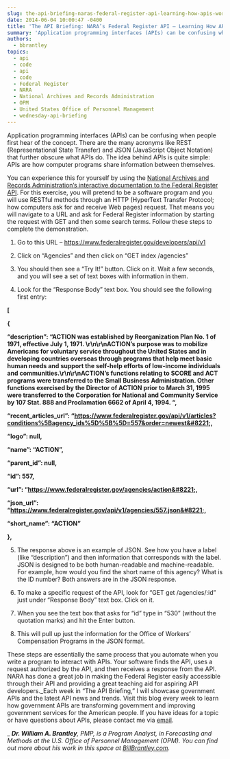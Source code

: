 ```yaml
---
slug: the-api-briefing-naras-federal-register-api-learning-how-apis-work
date: 2014-06-04 10:00:47 -0400
title: 'The API Briefing: NARA’s Federal Register API – Learning How APIs Work'
summary: 'Application programming interfaces (APIs) can be confusing when people first hear of the concept. There are the many acronyms like REST (Representational State Transfer) and JSON (JavaScript Object Notation) that further obscure what APIs do. The idea behind APIs is quite simple: APIs are how computer programs share information between themselves. You can experience this for'
authors:
  - bbrantley
topics:
  - api
  - code
  - api
  - code
  - Federal Register
  - NARA
  - National Archives and Records Administration
  - OPM
  - United States Office of Personnel Management
  - wednesday-api-briefing
---
```


Application programming interfaces (APIs) can be confusing when people first hear of the concept. There are the many acronyms like REST (Representational State Transfer) and JSON (JavaScript Object Notation) that further obscure what APIs do. The idea behind APIs is quite simple: APIs are how computer programs share information between themselves.

You can experience this for yourself by using the <a href="https://www.federalregister.gov/developers/api/v1" target="_blank">National Archives and Records Administration’s interactive documentation to the Federal Register API</a>. For this exercise, you will pretend to be a software program and you will use RESTful methods through an HTTP (HyperText Transfer Protocol; how computers ask for and receive Web pages) request. That means you will navigate to a URL and ask for Federal Register information by starting the request with GET and then some search terms. Follow these steps to complete the demonstration.

1) Go to this URL &#8211; <a href="https://www.federalregister.gov/developers/api/v1" target="_blank">https://www.federalregister.gov/developers/api/v1</a>
  
2) Click on “Agencies” and then click on “GET index /agencies”
  
3) You should then see a “Try It!” button. Click on it. Wait a few seconds, and you will see a set of text boxes with information in them.
  
4) Look for the “Response Body” text box. You should see the following first entry:
  
**[**
  
 **{**
  
 **&#8220;description&#8221;: &#8220;ACTION was established by Reorganization Plan No. 1 of 1971, effective July 1, 1971. \r\n\r\nACTION&#8217;s purpose was to mobilize Americans for voluntary service throughout the United States and in developing countries overseas through programs that help meet basic human needs and support the self-help efforts of low-income individuals and communities.\r\n\r\nACTION&#8217;s functions relating to SCORE and ACT programs were transferred to the Small Business Administration. Other functions exercised by the Director of ACTION prior to March 31, 1995 were transferred to the Corporation for National and Community Service by 107 Stat. 888 and Proclamation 6662 of April 4, 1994. &#8220;,**
  
 **&#8220;recent\_articles\_url&#8221;: &#8220;https://www.federalregister.gov/api/v1/articles?conditions%5Bagency_ids%5D%5B%5D=557&order=newest&#8221;,**
  
 **&#8220;logo&#8221;: null,**
  
 **&#8220;name&#8221;: &#8220;ACTION&#8221;,**
  
 **&#8220;parent_id&#8221;: null,**
  
 **&#8220;id&#8221;: 557,**
  
 **&#8220;url&#8221;: &#8220;https://www.federalregister.gov/agencies/action&#8221;,**
  
 **&#8220;json_url&#8221;: &#8220;https://www.federalregister.gov/api/v1/agencies/557.json&#8221;,**
  
 **&#8220;short_name&#8221;: &#8220;ACTION&#8221;**
  
 **},**
  
5) The response above is an example of JSON. See how you have a label (like “description”) and then information that corresponds with the label. JSON is designed to be both human-readable and machine-readable. For example, how would you find the short name of this agency? What is the ID number? Both answers are in the JSON response.
  
6) To make a specific request of the API, look for “GET get /agencies/:id” just under “Response Body” text box. Click on it.
  
7) When you see the text box that asks for “id” type in “530” (without the quotation marks) and hit the Enter button.
  
8) This will pull up just the information for the Office of Workers’ Compensation Programs in the JSON format.

These steps are essentially the same process that you automate when you write a program to interact with APIs. Your software finds the API, uses a request authorized by the API, and then receives a response from the API. NARA has done a great job in making the Federal Register easily accessible through their API and providing a great teaching aid for aspiring API developers._Each week in “The API Briefing,” I will showcase government APIs and the latest API news and trends. Visit this blog every week to learn how government APIs are transforming government and improving government services for the American people. If you have ideas for a topic or have questions about APIs, please contact me via [email](mailto:%20William.Brantley@opm.gov).
  
_ 
  _**Dr. William A. Brantley**, PMP, is a Program Analyst, in Forecasting and Methods at the U.S. Office of Personnel Management (OPM). You can find out more about his work in this space at [BillBrantley.com](http://billbrantley.com/)._